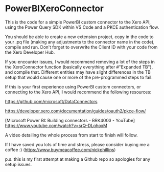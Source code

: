 # PowerBIXeroConnector

This is the code for a simple PowerBI custom connector to the Xero API, using the Power Query SDK within VS Code and a PKCE authentication flow.

You should be able to create a new extension project, copy in the code to your .pq file (making any adjustments to the connector name in the code), compile and run. Don't forget to overwrite the Client ID with your code from the Xero Developer Hub. 

If you encounter issues, I would recommend removing a lot of the steps in the XeroConnector function (basically everything after #"Expanded TB"), and compile that. Different entities may have slight differences in the TB setup that would cause one or more of the pre-programmed steps to fail.

If this is your first experience using PowerBI custom connectors, or connecting to the Xero API, I would recommend the following resources:

https://github.com/microsoft/DataConnectors

https://developer.xero.com/documentation/guides/oauth2/pkce-flow/

[Microsoft Power BI: Building connectors - BRK4003 - YouTube] https://www.youtube.com/watch?v=srQ-DLqhoxM

A video detailing the whole process from start to finish will follow.

If I have saved you lots of time and stress, please consider buying me a coffee :) 
(https://www.buymeacoffee.com/nickphillips)


p.s. this is my first attempt at making a Github repo so apologies for any setup issues.

